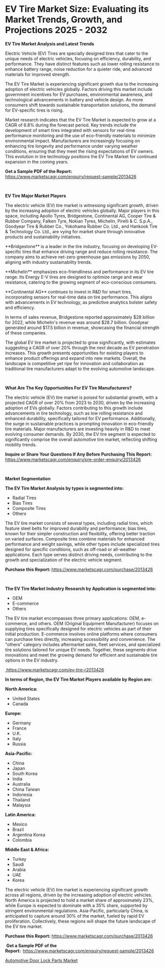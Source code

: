 <p><h1>EV Tire Market Size: Evaluating its Market Trends, Growth, and Projections 2025 - 2032</h1></p><p><strong>EV Tire Market Analysis and Latest Trends</strong></p>
<p><p>Electric Vehicle (EV) Tires are specially designed tires that cater to the unique needs of electric vehicles, focusing on efficiency, durability, and performance. They have distinct features such as lower rolling resistance to enhance battery range, noise reduction for a quieter ride, and advanced materials for improved strength.</p><p>The EV Tire Market is experiencing significant growth due to the increasing adoption of electric vehicles globally. Factors driving this market include government incentives for EV purchases, environmental awareness, and technological advancements in battery and vehicle design. As more consumers shift towards sustainable transportation solutions, the demand for EV-specific tires is rising.</p><p>Market research indicates that the EV Tire Market is expected to grow at a CAGR of 6.8% during the forecast period. Key trends include the development of smart tires integrated with sensors for real-time performance monitoring and the use of eco-friendly materials to minimize environmental impact. Manufacturers are increasingly focusing on enhancing tire longevity and performance under varying weather conditions, ensuring that they meet the rising expectations of EV owners. This evolution in tire technology positions the EV Tire Market for continued expansion in the coming years.</p></p>
<p><strong>Get a Sample PDF of the Report:&nbsp;</strong> <a href="https://www.marketscagr.com/enquiry/request-sample/2013426?utm_campaign=3578&utm_medium=2&utm_source=Github&utm_content=ia&utm_term=30032025&utm_id=ev-tire">https://www.marketscagr.com/enquiry/request-sample/2013426</a></p>
<p>&nbsp;</p>
<p><strong>EV Tire Major Market Players</strong></p>
<p><p>The electric vehicle (EV) tire market is witnessing significant growth, driven by the increasing adoption of electric vehicles globally. Major players in this space, including Apollo Tyres, Bridgestone, Continental AG, Cooper Tire & Rubber Company, Falken Tyre, Nokian Tyres, Michelin, Pirelli & C. S.p.A., Goodyear Tire & Rubber Co., Yokohama Rubber Co. Ltd., and Hankook Tire & Technology Co. Ltd., are vying for market share through innovative products and sustainability initiatives.</p><p>**Bridgestone** is a leader in the tire industry, focusing on developing EV-specific tires that enhance driving range and reduce rolling resistance. The company aims to achieve net-zero greenhouse gas emissions by 2050, aligning with industry sustainability trends.</p><p>**Michelin** emphasizes eco-friendliness and performance in its EV tire range. Its Energy E-V tires are designed to optimize range and wear resistance, catering to the growing segment of eco-conscious consumers.</p><p>**Continental AG** continues to invest in R&D for smart tires, incorporating sensors for real-time data on tire performance. This aligns with advancements in EV technology, as predictive analytics bolster safety and efficiency.</p><p>In terms of sales revenue, Bridgestone reported approximately $28 billion for 2022, while Michelin's revenue was around $28.7 billion. Goodyear generated around $17.5 billion in revenue, showcasing the financial strength of these companies.</p><p>The global EV tire market is projected to grow significantly, with estimates suggesting a CAGR of over 20% through the next decade as EV penetration increases. This growth presents opportunities for existing players to enhance product offerings and expand into new markets. Overall, the landscape is competitive yet ripe for innovation and collaboration as traditional tire manufacturers adapt to the evolving automotive landscape.</p></p>
<p>&nbsp;</p>
<p><strong>What Are The Key Opportunities For EV Tire Manufacturers?</strong></p>
<p><p>The electric vehicle (EV) tire market is poised for substantial growth, with a projected CAGR of over 20% from 2023 to 2030, driven by the increasing adoption of EVs globally. Factors contributing to this growth include advancements in tire technology, such as low rolling resistance and enhanced durability, specifically tailored for EV performance. Additionally, the surge in sustainable practices is prompting innovation in eco-friendly tire materials. Major manufacturers are investing heavily in R&D to meet evolving consumer demands. By 2030, the EV tire segment is expected to significantly comprise the overall automotive tire market, reflecting shifting mobility trends.</p></p>
<p><strong>Inquire or Share Your Questions If Any Before Purchasing This Report:</strong> <a href="https://www.marketscagr.com/enquiry/pre-order-enquiry/2013426?utm_campaign=3578&utm_medium=2&utm_source=Github&utm_content=ia&utm_term=30032025&utm_id=ev-tire">https://www.marketscagr.com/enquiry/pre-order-enquiry/2013426</a></p>
<p>&nbsp;</p>
<p><strong>Market Segmentation</strong></p>
<p><strong>The EV Tire Market Analysis by types is segmented into:</strong></p>
<p><ul><li>Radial Tires</li><li>Bias Tires</li><li>Composite Tires</li><li>Others</li></ul></p>
<p><p>The EV tire market consists of several types, including radial tires, which feature steel belts for improved durability and performance; bias tires, known for their simpler construction and flexibility, offering better traction on varied surfaces. Composite tires combine materials for enhanced performance and weight savings, while other types include specialized tires designed for specific conditions, such as off-road or all-weather applications. Each type serves distinct driving needs, contributing to the growth and specialization of the electric vehicle segment.</p></p>
<p><strong>Purchase this Report:&nbsp;</strong><a href="https://www.marketscagr.com/purchase/2013426?utm_campaign=3578&utm_medium=2&utm_source=Github&utm_content=ia&utm_term=30032025&utm_id=ev-tire">https://www.marketscagr.com/purchase/2013426</a></p>
<p>&nbsp;</p>
<p><strong>The EV Tire Market Industry Research by Application is segmented into:</strong></p>
<p><ul><li>OEM</li><li>E-commerce</li><li>Others</li></ul></p>
<p><p>The EV tire market encompasses three primary applications: OEM, e-commerce, and others. OEM (Original Equipment Manufacturer) focuses on supplying tires specifically designed for electric vehicles as part of their initial production. E-commerce involves online platforms where consumers can purchase tires directly, increasing accessibility and convenience. The "others" category includes aftermarket sales, fleet services, and specialized tire solutions tailored for unique EV needs. Together, these segments drive innovations and meet the growing demand for efficient and sustainable tire options in the EV industry.</p></p>
<p><a href="https://www.marketscagr.com/ev-tire-r2013426?utm_campaign=3578&utm_medium=2&utm_source=Github&utm_content=ia&utm_term=30032025&utm_id=ev-tire">&nbsp;https://www.marketscagr.com/ev-tire-r2013426</a></p>
<p><strong>In terms of Region, the EV Tire Market Players available by Region are:</strong></p>
<p>
    <p> <strong> North America: </strong>
        <ul>
            <li>United States</li>
            <li>Canada</li>
        </ul>
        </p> 
    <p> <strong> Europe: </strong>
        <ul>
            <li>Germany</li>
            <li>France</li>
            <li>U.K.</li>
            <li>Italy</li>
            <li>Russia</li>
        </ul>
        </p> 
    <p> <strong> Asia-Pacific: </strong>
        <ul>
            <li>China</li>
            <li>Japan</li>
            <li>South Korea</li>
            <li>India</li>
            <li>Australia</li>
            <li>China Taiwan</li>
            <li>Indonesia</li>
            <li>Thailand</li>
            <li>Malaysia</li>
        </ul>
        </p> 
    <p> <strong> Latin America: </strong>
        <ul>
            <li>Mexico</li>
            <li>Brazil</li>
            <li>Argentina Korea</li>
            <li>Colombia</li>
        </ul>
        </p> 
    <p> <strong> Middle East & Africa: </strong>
        <ul>
            <li>Turkey</li>
            <li>Saudi</li>
            <li>Arabia</li>
            <li>UAE</li>
            <li>Korea</li>
        </ul>
    </p>
    </p>
<p><p>The electric vehicle (EV) tire market is experiencing significant growth across all regions, driven by the increasing adoption of electric vehicles. North America is projected to hold a market share of approximately 23%, while Europe is expected to dominate with a 35% share, supported by stringent environmental regulations. Asia-Pacific, particularly China, is anticipated to capture around 30% of the market, fueled by rapid EV proliferation. Collectively, these regions will shape the future landscape of the EV tire market.</p></p>
<p><strong>Purchase this Report: </strong><a href="https://www.marketscagr.com/purchase/2013426?utm_campaign=3578&utm_medium=2&utm_source=Github&utm_content=ia&utm_term=30032025&utm_id=ev-tire">https://www.marketscagr.com/purchase/2013426</a></p>
<p>&nbsp;<strong>Get a Sample PDF of the Report:&nbsp;&nbsp;</strong><a href="https://www.marketscagr.com/enquiry/request-sample/2013426?utm_campaign=3578&utm_medium=2&utm_source=Github&utm_content=ia&utm_term=30032025&utm_id=ev-tire">https://www.marketscagr.com/enquiry/request-sample/2013426</a></p>
<p><strong></strong></p>
<p><p><a href="https://github.com/seibttullyjh/Market-Research-Report-List-1/blob/main/automotive-door-lock-parts-market.md?utm_campaign=3578&utm_medium=2&utm_source=Github&utm_content=ia&utm_term=30032025&utm_id=ev-tire">Automotive Door Lock Parts Market</a></p></p>